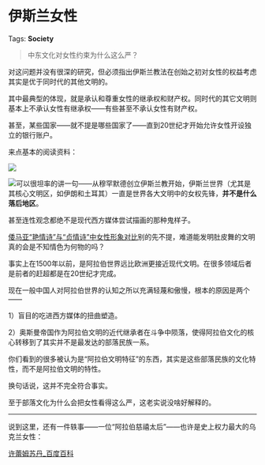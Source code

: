 # 伊斯兰女性

Tags: **Society**

> 中东文化对女性约束为什么这么严？



对这问题并没有很深的研究，但必须指出伊斯兰教法在创始之初对女性的权益考虑其实是优于同时代的其他文明的。

其中最典型的体现，就是承认和尊重女性的继承权和财产权。同时代的其它文明则基本上不承认女性有继承权——有些甚至不承认女性有财产权。

甚至，某些国家——就不提是哪些国家了——直到20世纪才开始允许女性开设独立的银行账户。

来点基本的阅读资料：

![](https://picx.zhimg.com/50/v2-ec13069f03523b60b1f6d2e27048f19c_720w.jpg?source=1940ef5c)  


![](https://picx.zhimg.com/50/v2-c9622bc6dfb748b652c24ffb815da5bb_720w.jpg?source=1940ef5c)可以很坦率的讲一句——从穆罕默德创立伊斯兰教开始，伊斯兰世界（尤其是其核心文明区，如伊朗和土耳其）一直是世界各大文明中的女权先锋，**并不是什么落后地区**。

甚至连性观念都绝不是现代西方媒体尝试描画的那种鬼样子。

[倭马亚“艳情诗”与“贞情诗”中女性形象对比](https://link.zhihu.com/?target=https%3A//wk.baidu.com/view/e52309d27f1922791688e841%3Fpcf%3D2%26re%3Dview%26bfetype%3Dnew)别的先不提，难道能发明肚皮舞的文明真的会是不知情色为何物的吗？

事实上在1500年以前，是阿拉伯世界远比欧洲更接近现代文明。在很多领域后者是前者的赶超都是在20世纪才完成。

现在一般中国人对阿拉伯世界的认知之所以充满轻蔑和傲慢，根本的原因是两个——

1）盲目的吃进西方媒体的扭曲塑造。

2）奥斯曼帝国作为阿拉伯文明的近代继承者在斗争中陨落，使得阿拉伯文化的核心转移到了其实并不是最发达的部落民族一系。

你们看到的很多被认为是“阿拉伯文明特征”的东西，其实是这些部落民族的文化特性，而不是阿拉伯文明的特性。

换句话说，这并不完全符合事实。

至于部落文化为什么会把女性看得这么严，这老实说没啥好解释的。



---

说到这里，还有一件轶事——一位“阿拉伯慈禧太后”——也许是史上权力最大的乌克兰女性：

[许蕾姆苏丹\_百度百科](https://link.zhihu.com/?target=https%3A//baike.baidu.com/item/%25E8%25AE%25B8%25E8%2595%25BE%25E5%25A7%2586%25E8%258B%258F%25E4%25B8%25B9/9828561)

